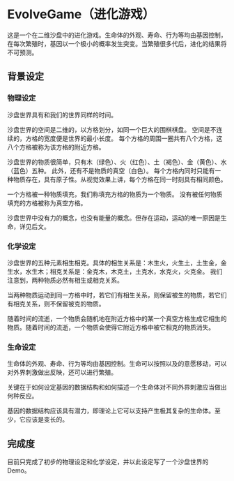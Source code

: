 # EvolveGame（进化游戏）

这是一个在二维沙盘中的进化游戏。生命体的外观、寿命、行为等均由基因控制，在每次繁殖时，基因以一个极小的概率发生突变。当繁殖很多代后，进化的结果将不可预测。


## 背景设定

### 物理设定

沙盘世界具有和我们的世界同样的时间。

沙盘世界的空间是二维的，以方格划分，如同一个巨大的围棋棋盘。
空间是不连续的，方格的宽度便是世界的最小长度。
每个方格的周围一圈共有八个方格，这八个方格被称为该方格的附近方格。

沙盘世界的物质很简单，只有木（绿色）、火（红色）、土（褐色）、金（黄色）、水（蓝色）五种。
此外，还有不是物质的真空（白色）。
每个方格内同时只能有一种物质存在，具有原子性。从视觉效果上讲，每个方格在同一时刻具有相同颜色。

一个方格被一种物质填充，我们称填充方格的物质为一个物质。
没有被任何物质填充的方格被称为真空方格。

沙盘世界中没有力的概念，也没有能量的概念。但存在运动，运动的唯一原因是生命，详见后文。


### 化学设定

沙盘世界的五种元素相生相克。具体的相生关系是：木生火，火生土，土生金，金生水，水生木；相克关系是：金克木，木克土，土克水，水克火，火克金。
我们注意到，两种物质必然有相生或相克关系。

当两种物质运动到同一方格中时，若它们有相生关系，则保留被生的物质，若它们有相克关系，则不保留被克的物质。

随着时间的流逝，一个物质会随机地在附近方格中的某一个真空方格生成它相生的物质。随着时间的流逝，一个物质会使得它附近方格中被它相克的物质消失。

### 生命设定

生命体的外观、寿命、行为等均由基因控制。生命可以按照以及的意愿移动，可以对外界刺激做出反映，还可以进行繁殖。

关键在于如何设定基因的数据结构和如何描述一个生命体对不同外界刺激应当做出何种反应。

基因的数据结构应该具有潜力，即理论上它可以支持产生极其复杂的生命体。至少，它应该是变长的。

## 完成度

目前只完成了初步的物理设定和化学设定，并以此设定写了一个沙盘世界的Demo。
